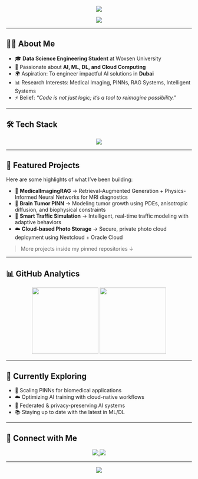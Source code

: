 <!-- Banner -->
<p align="center">
  <img src="https://capsule-render.vercel.app/api?type=waving&height=200&text=Rohan%20Nambiar&fontAlign=50&fontAlignY=40&color=gradient&animation=fadeIn&desc=AI%20%7C%20Data%20Science%20%7C%20Engineering%20Student&descAlign=50&descAlignY=60" />
</p>

<!-- Typing intro -->
<p align="center">
  <img src="https://readme-typing-svg.herokuapp.com?font=Fira+Code&weight=600&size=22&pause=1000&color=00F7FF&center=true&vCenter=true&width=700&lines=Data+Science+Engineering+Student;Aspiring+AI+Engineer+in+Dubai;Machine+Learning+%7C+Deep+Learning+%7C+Cloud;Always+Exploring+%7C+Always+Building">
</p>

---

## 👨‍💻 About Me  

- 🎓 **Data Science Engineering Student** at Woxsen University  
- 🧠 Passionate about **AI, ML, DL, and Cloud Computing**  
- 🌍 Aspiration: To engineer impactful AI solutions in **Dubai**  
- 📊 Research Interests: Medical Imaging, PINNs, RAG Systems, Intelligent Systems  
- ⚡ Belief: *“Code is not just logic; it’s a tool to reimagine possibility.”*  

---

## 🛠️ Tech Stack  

<p align="center">
  <img src="https://skillicons.dev/icons?i=python,pytorch,tensorflow,sklearn,git,github,linux,html,css,js,react,docker,aws,azure,vscode" />
</p>

---

## 📂 Featured Projects  

Here are some highlights of what I’ve been building:

- 🧬 **MedicalImagingRAG** → Retrieval-Augmented Generation + Physics-Informed Neural Networks for MRI diagnostics  
- 🧠 **Brain Tumor PINN** → Modeling tumor growth using PDEs, anisotropic diffusion, and biophysical constraints  
- 🚦 **Smart Traffic Simulation** → Intelligent, real-time traffic modeling with adaptive behaviors  
- ☁️ **Cloud-based Photo Storage** → Secure, private photo cloud deployment using Nextcloud + Oracle Cloud  

> More projects inside my pinned repositories ↓  

---

## 📊 GitHub Analytics  

<p align="center">
  <img height="180em" src="https://github-readme-stats.vercel.app/api?username=Rohnnam&show_icons=true&theme=tokyonight&count_private=true&hide_border=true&include_all_commits=true" />
  <img height="180em" src="https://github-readme-stats.vercel.app/api/top-langs/?username=Rohnnam&layout=compact&theme=tokyonight&hide_border=true" />
</p>

---

## 🌱 Currently Exploring  

- 🚀 Scaling PINNs for biomedical applications  
- ☁️ Optimizing AI training with cloud-native workflows  
- 🔎 Federated & privacy-preserving AI systems  
- 📚 Staying up to date with the latest in ML/DL  

---

## 🔗 Connect with Me  

<p align="center">
  <a href="https://www.linkedin.com/in/rohnnam" target="_blank">
    <img src="https://img.shields.io/badge/LinkedIn-Rohan%20Nambiar-blue?style=for-the-badge&logo=linkedin" />
  </a>
  <a href="mailto:rohnnam@example.com" target="_blank">
    <img src="https://img.shields.io/badge/Email-Contact%20Me-red?style=for-the-badge&logo=gmail" />
  </a>
</p>

---

<p align="center">
  <img src="https://komarev.com/ghpvc/?username=Rohnnam&label=Visitors&color=blue&style=for-the-badge" />
</p>
